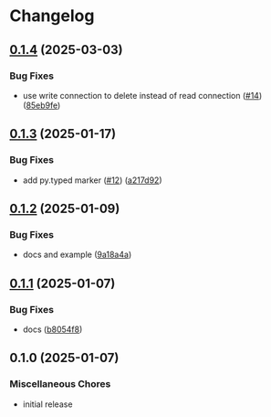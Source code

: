 # Changelog

## [0.1.4](https://github.com/karoo-ca/taskiq-pg/compare/v0.1.3...v0.1.4) (2025-03-03)


### Bug Fixes

* use write connection to delete instead of read connection ([#14](https://github.com/karoo-ca/taskiq-pg/issues/14)) ([85eb9fe](https://github.com/karoo-ca/taskiq-pg/commit/85eb9fe82d69adf882fa3524097aa0383bfa20fd))

## [0.1.3](https://github.com/karoo-ca/taskiq-pg/compare/v0.1.2...v0.1.3) (2025-01-17)


### Bug Fixes

* add py.typed marker ([#12](https://github.com/karoo-ca/taskiq-pg/issues/12)) ([a217d92](https://github.com/karoo-ca/taskiq-pg/commit/a217d92263c5003835348ce9fe33ed5d611451da))

## [0.1.2](https://github.com/karoo-ca/taskiq-pg/compare/v0.1.1...v0.1.2) (2025-01-09)


### Bug Fixes

* docs and example ([9a18a4a](https://github.com/karoo-ca/taskiq-pg/commit/9a18a4a6b7821cb403cf6294f020363fb9e0008f))

## [0.1.1](https://github.com/karoo-ca/taskiq-pg/compare/v0.1.0...v0.1.1) (2025-01-07)


### Bug Fixes

* docs ([b8054f8](https://github.com/karoo-ca/taskiq-pg/commit/b8054f8f99fd91dae77c07c55eefe520a9471b63))

## 0.1.0 (2025-01-07)


### Miscellaneous Chores

* initial release
